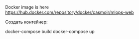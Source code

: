 Docker image is here https://hub.docker.com/repository/docker/casmoir/mlops-web

Создать контейнер:

docker-compose build
docker-compose up
